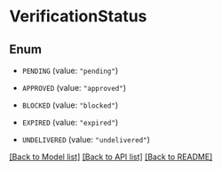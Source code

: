 # VerificationStatus

## Enum


* `PENDING` (value: `"pending"`)

* `APPROVED` (value: `"approved"`)

* `BLOCKED` (value: `"blocked"`)

* `EXPIRED` (value: `"expired"`)

* `UNDELIVERED` (value: `"undelivered"`)


[[Back to Model list]](../README.md#documentation-for-models) [[Back to API list]](../README.md#documentation-for-api-endpoints) [[Back to README]](../README.md)
